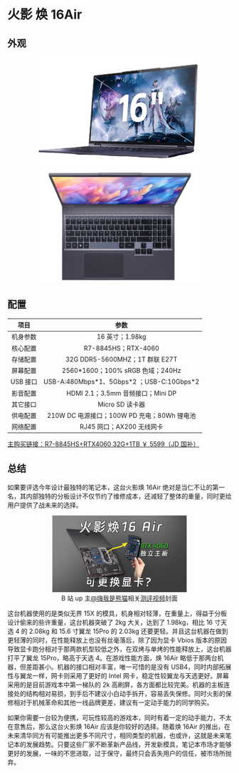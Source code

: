 # 火影 焕 16Air

## 外观

<div style="margin: 0 auto; text-align: center; width: 75%"><img src="./assets/火影 焕16Air1.png" /></div>

<div style="margin: 0 auto; text-align: center; width: 75%"><img src="./assets/火影 焕16Air.png" /></div>

## 配置

|   项目   |                     参数                     |
| :------: | :------------------------------------------: |
| 机身参数 |               16 英寸；1.98kg                |
| 核心配置 |             R7-8845HS；RTX-4060              |
| 存储配置 |        32G DDR5-5600MHZ；1T 群联 E27T        |
| 屏幕配置 |      2560\*1600；100% sRGB 色域；240Hz       |
| USB 接口 | USB-A:480Mbps\*1、5Gbps\*2 ；USB-C:10Gbps\*2 |
| 影音配置 |      HDMI 2.1；3.5mm 音频接口；Mini DP       |
| 其它接口 |               Micro SD 读卡器                |
| 供电配置 | 210W DC 电源接口；100W PD 充电；80Wh 锂电池  |
| 网络配置 |          RJ45 网口；AX200 无线网卡           |

[主购买链接：R7-8845HS+RTX4060 32G+1TB ￥ 5599（JD 国补）](https://3.cn/2b2-jPPk)

## 总结

如果要评选今年设计最独特的笔记本，这台火影焕 16Air 绝对是当仁不让的第一名，其内部独特的分板设计不仅节约了维修成本，还减轻了整体的重量，同时更给用户提供了战未来的选择。

<div style="margin: 0 auto; text-align: center; width: 60%"><img src="./assets/火影焕16Air内部.jpg" />B 站 up 主<a href="https://space.bilibili.com/479927880">@嗨我是熊猫</a>相关<a href="https://www.bilibili.com/video/BV1J3zzYjEUz/">测评视频</a>封面</div>

这台机器使用的是类似无界 15X 的模具，机身相对轻薄，在重量上，得益于分板设计偷来的些许重量，这台机器突破了 2kg 大关，达到了 1.98kg，相比 16 寸天选 4 的 2.08kg 和 15.6 寸翼龙 15Pro 的 2.03kg 还要更轻。并且这台机器在做到更轻薄的同时，在性能释放上也没有丝毫落后，除了因为显卡 Vbios 版本的原因导致显卡跑分相对于那两款机型较低之外，在双烤与单烤的性能释放上，这台机器打平了翼龙 15Pro，略高于天选 4。在游戏性能方面，焕 16Air 略低于那两台机器，但差距甚小。机器的接口相对丰富，唯一可惜的是没有 USB4，同时内部拓展性与翼龙一样，网卡则采用了更好的 Intel 网卡，稳定性较翼龙与天选更好。屏幕采用的是目前游戏本中第一梯队的 2k 高刷屏，各方面都比较完美。机器的主板连接处的结构相对易损，到手后不建议小白动手拆开，容易丢失保修。同时火影的保修相对于机械革命和其他一线品牌更差，建议有一定动手能力的同学购买。

如果你需要一台较为便携，可玩性较高的游戏本，同时有着一定的动手能力，不太在意售后，那么这台火影焕 16Air 应该是你较好的选择。随着焕 16Air 的推出，在未来清华同方有可能推出更多不同尺寸，相同类型的机器，也或许，这就是未来笔记本的发展趋势。只要这些厂家不断革新产品线，开发新模具，笔记本市场才能够更好的发展，一味的不思进取，过于保守，最终只会丢失用户的信任，被市场所抛弃。
